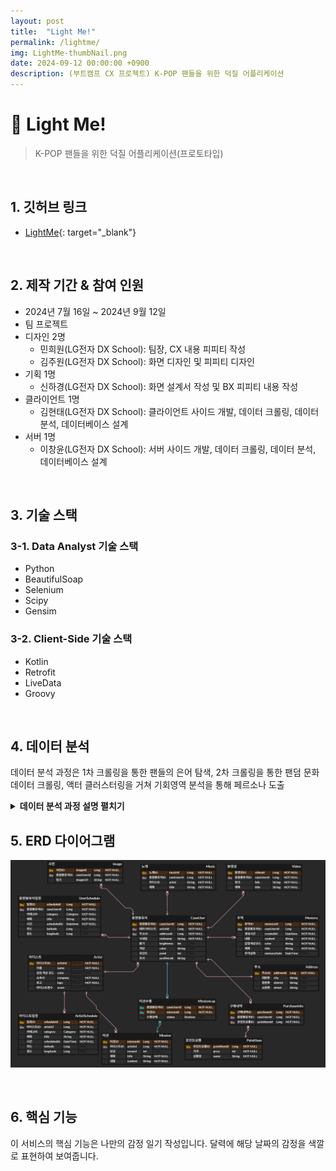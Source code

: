 ```yaml
---
layout: post
title:  "Light Me!"
permalink: /lightme/
img: LightMe-thumbNail.png
date: 2024-09-12 00:00:00 +0900
description: (부트캠프 CX 프로젝트) K-POP 팬들을 위한 덕질 어플리케이션
---
```


# :pushpin: Light Me!
> K-POP 팬들을 위한 덕질 어플리케이션(프로토타입)

<br>

## 1. 깃허브 링크
- [LightMe](https://github.com/kimgusxo/CX_TFIsland){: target="_blank"}

<br>

## 2. 제작 기간 & 참여 인원
- 2024년 7월 16일 ~ 2024년 9월 12일
- 팀 프로젝트
- 디자인 2명
  - 민희원(LG전자 DX School): 팀장, CX 내용 피피티 작성
  - 김주원(LG전자 DX School): 화면 디자인 및 피피티 디자인
- 기획 1명
  - 신하경(LG전자 DX School): 화면 설계서 작성 및 BX 피피티 내용 작성
- 클라이언트 1명
  - 김현태(LG전자 DX School): 클라이언트 사이드 개발, 데이터 크롤링, 데이터 분석, 데이터베이스 설계
- 서버 1명
  - 이창윤(LG전자 DX School): 서버 사이드 개발, 데이터 크롤링, 데이터 분석, 데이터베이스 설계

<br>

## 3. 기술 스택
### 3-1. Data Analyst 기술 스택
- Python
- BeautifulSoap
- Selenium
- Scipy
- Gensim

### 3-2. Client-Side 기술 스택
- Kotlin
- Retrofit
- LiveData
- Groovy

<br>

## 4. 데이터 분석
데이터 분석 과정은 1차 크롤링을 통한 팬들의 은어 탐색, 2차 크롤링을 통한 팬덤 문화 데이터 크롤링,
액터 클러스터링을 거쳐 기회영역 분석을 통해 페르소나 도출
<details>
<summary><b>데이터 분석 과정 설명 펼치기</b></summary>
<div markdown="1">

## 4-1. 1차 크롤링
<details>
<summary>
<b>1차 크롤링 펼치기</b>
</summary>
<div markdown="1">
![FirstCrawling](../assets/img/.png)
</div>
</details>

## 4-2. 2차 크롤링
<details>
<summary>
<b>2차 크롤링 펼치기</b>
</summary>
<div markdown="1">
![SecondCrawling](../assets/img/.png)
</div>
</details>

## 4-3. 1차 액션 클러스터링
<details>
<summary>
<b>1차 액션 클러스터링 펼치기</b>
</summary>
<div markdown="1">
![FirstActionClustering](../assets/img/.png)
</div>
</details>

## 4-4. 1차 액션 토픽 분석
<details>
<summary>
<b>1차 액션 토픽 분석 펼치기</b>
</summary>
<div markdown="1">
![FirstActionTopicAnalysis](../assets/img/.png)
</div>
</details>

## 4-5. 2차 액션 클러스터링
<details>
<summary>
<b>2차 액션 클러스터링 펼치기</b>
</summary>
<div markdown="1">
![SecondActionClustering](../assets/img/.png)
</div>
</details>

## 4-6. 2차 액션 토픽 분석
<details>
<summary>
<b>2차 액션 토픽 분석 펼치기</b>
</summary>
<div markdown="1">
![SecondActionTopicAnalysis](../assets/img/.png)
</div>
</details>

## 4-7. 페르소나 도출
<details>
<summary>
<b>페르소나 도출 펼치기</b>
</summary>
<div markdown="1">
![](../assets/img/.png)
</div>
</details>

</div>
</details>

## 5. ERD 다이어그램
![ERD Diagram](../assets/img/LightMe-ERDDiagram.png)

<br>

## 6. 핵심 기능
이 서비스의 핵심 기능은 나만의 감정 일기 작성입니다.
달력에 해당 날짜의 감정을 색깔로 표현하여 보여줍니다.



